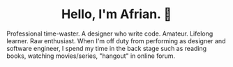 <h1 align="center">Hello, I'm Afrian. 👋</h1>

Professional time-waster. A designer who write code. Amateur. Lifelong learner. Raw enthusiast. When I'm off duty from performing as designer and software engineer, I spend my time in the back stage such as reading books, watching movies/series, "hangout" in online forum.
<!--
### Little Thing About Me
- 💼 Freelance UI/UX designer & software engineer.
- 🌐 Exists somewhere on X ([@afrianska](https://twitter.com/afrianska)), IG ([@afrianep](https://www.instagram.com/afrianep)), Dribbble ([@afrianska](https://dribbble.com/afrianska/)), [Personal Web](https://www.afrian.cc), [Blog](https://medium.com/@afrian).
- 🧑🏻 Pronouns: He/Him
- 🤏 Language I speak: Indonesian, English, Javanese.
- 📖 Currently learning [go](https://go.dev/).
- 👀 What next? Interesting on [kotlin](https://kotlinlang.org/) and [rust](https://www.rust-lang.org/).

<!--
---
![My Skills](https://skillicons.dev/icons?i=html,css,js,ts,go&theme=dark)
-->
<!--
[![](https://github-readme-stats.vercel.app/api?username=afrianska&theme=transparent&show_icons=true&count_private=true&hide_title=true)](https://github.com/afrianska) [![](https://github-readme-stats.vercel.app/api/top-langs/?username=afrianska&layout=compact&theme=transparent)](https://github.com/afrianska) -->
<!--
### Projects
- [Design Spark](https://github.com/afrianska/design-spark) (figma plugin) -->

